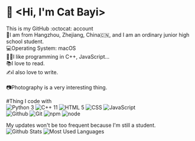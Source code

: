 # 👋 <Hi, I'm Cat Bayi>
This is my GitHub :octocat:  account <br>
🏫I am from Hangzhou, Zhejiang, China🇨🇳, and I am an ordinary junior high school student.  <br>
💻Operating System: macOS <br>
🧑‍💻I like programming in C++, JavaScript… <br> 
📚I love to read.  <br>
✍️I also love to write. <br>  
📷Photography is a very interesting thing. <br> 

#Thing I code with <br>
![Python 3](https://img.shields.io/badge/Python%203-blue)
![C++ 11](https://img.shields.io/badge/C++%2011-blue)
![HTML 5](https://img.shields.io/badge/HTML%205-FFA500)
![CSS](https://img.shields.io/badge/CSS-blue)
![JavaScript](https://img.shields.io/badge/JavaScript-yellow) <br>
![Github](https://img.shields.io/badge/GitHub-brown)
![Git](https://img.shields.io/badge/Git-FFA005)
![npm](https://img.shields.io/badge/NPM-red)
![node](https://img.shields.io/badge/Node.js-green)


My updates won't be too frequent because I'm still a student.  <br>
![Github Stats](https://github-readme-stats.vercel.app/api?username=Bayi-Cat&show_icons=true&theme=dark&count_private=true)
![Most Used Languages](https://github-readme-stats.vercel.app/api/top-langs/?username=Bayi-Cat&theme=dark&layout=compact)
